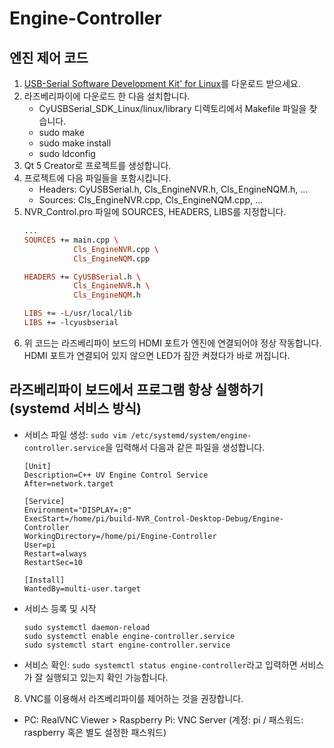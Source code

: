 # Engine-Controller

## 엔진 제어 코드

1. [USB-Serial Software Development Kit' for Linux](http://www.cypress.com/documentation/software-and-drivers/usb-serial-software-development-kit)를 다운로드 받으세요.
2. 라즈베리파이에 다운로드 한 다음 설치합니다.
   * CyUSBSerial_SDK_Linux/linux/library 디렉토리에서 Makefile 파일을 찾습니다.
   * sudo make
   * sudo make install
   * sudo ldconfig
4. Qt 5 Creator로 프로젝트를 생성합니다.
5. 프로젝트에 다음 파일들을 포함시킵니다.
   * Headers: CyUSBSerial.h, Cls_EngineNVR.h, Cls_EngineNQM.h, ...
   * Sources: Cls_EngineNVR.cpp, Cls_EngineNQM.cpp, ...
6. NVR_Control.pro 파일에 SOURCES, HEADERS, LIBS를 지정합니다.
   ```pro
   ...
   SOURCES += main.cpp \
              Cls_EngineNVR.cpp \
              Cls_EngineNQM.cpp

   HEADERS += CyUSBSerial.h \
              Cls_EngineNVR.h \
              Cls_EngineNQM.h

   LIBS += -L/usr/local/lib
   LIBS += -lcyusbserial
   ```
7. 위 코드는 라즈베리파이 보드의 HDMI 포트가 엔진에 연결되어야 정상 작동합니다. HDMI 포트가 연결되어 있지 않으면 LED가 잠깐 켜졌다가 바로 꺼집니다.

## 라즈베리파이 보드에서 프로그램 항상 실행하기 (systemd 서비스 방식)

* 서비스 파일 생성: `sudo vim /etc/systemd/system/engine-controller.service`을 입력해서 다음과 같은 파일을 생성합니다.
  ```
  [Unit]
  Description=C++ UV Engine Control Service
  After=network.target

  [Service]
  Environment="DISPLAY=:0"
  ExecStart=/home/pi/build-NVR_Control-Desktop-Debug/Engine-Controller
  WorkingDirectory=/home/pi/Engine-Controller
  User=pi
  Restart=always
  RestartSec=10

  [Install]
  WantedBy=multi-user.target
  ```

* 서비스 등록 및 시작
  ```
  sudo systemctl daemon-reload
  sudo systemctl enable engine-controller.service
  sudo systemctl start engine-controller.service
  ```

* 서비스 확인: `sudo systemctl status engine-controller`라고 입력하면 서비스가 잘 실행되고 있는지 확인 가능합니다.

8. VNC를 이용해서 라즈베리파이를 제어하는 것을 권장합니다.

* PC: RealVNC Viewer > Raspberry Pi: VNC Server (계정: pi / 패스워드: raspberry 혹은 별도 설정한 패스워드)